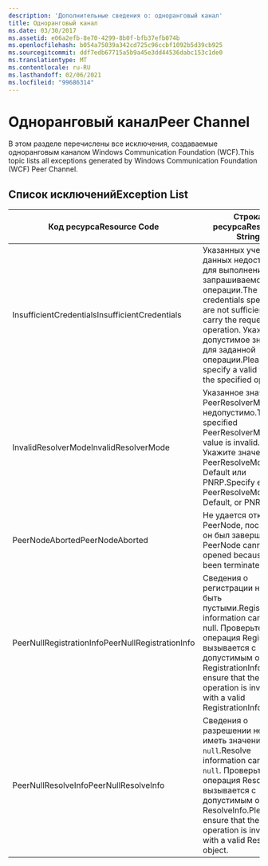 ```yaml
---
description: 'Дополнительные сведения о: одноранговый канал'
title: Одноранговый канал
ms.date: 03/30/2017
ms.assetid: e06a2efb-8e70-4299-8b0f-bfb37efb074b
ms.openlocfilehash: b054a75039a342cd725c96ccbf1092b5d39cb925
ms.sourcegitcommit: ddf7edb67715a5b9a45e3dd44536dabc153c1de0
ms.translationtype: MT
ms.contentlocale: ru-RU
ms.lasthandoff: 02/06/2021
ms.locfileid: "99686314"
---
```

# <a name="peer-channel"></a><span data-ttu-id="1d049-103">Одноранговый канал</span><span class="sxs-lookup"><span data-stu-id="1d049-103">Peer Channel</span></span>

<span data-ttu-id="1d049-104">В этом разделе перечислены все исключения, создаваемые одноранговым каналом Windows Communication Foundation (WCF).</span><span class="sxs-lookup"><span data-stu-id="1d049-104">This topic lists all exceptions generated by Windows Communication Foundation (WCF) Peer Channel.</span></span>  
  
## <a name="exception-list"></a><span data-ttu-id="1d049-105">Список исключений</span><span class="sxs-lookup"><span data-stu-id="1d049-105">Exception List</span></span>  
  
|<span data-ttu-id="1d049-106">Код ресурса</span><span class="sxs-lookup"><span data-stu-id="1d049-106">Resource Code</span></span>|<span data-ttu-id="1d049-107">Строка ресурса</span><span class="sxs-lookup"><span data-stu-id="1d049-107">Resource String</span></span>|  
|-------------------|---------------------|  
|<span data-ttu-id="1d049-108">InsufficientCredentials</span><span class="sxs-lookup"><span data-stu-id="1d049-108">InsufficientCredentials</span></span>|<span data-ttu-id="1d049-109">Указанных учетных данных недостаточно для выполнения запрашиваемой операции.</span><span class="sxs-lookup"><span data-stu-id="1d049-109">The credentials specified are not sufficient to carry the requested operation.</span></span> <span data-ttu-id="1d049-110">Укажите допустимое значение для заданной операции.</span><span class="sxs-lookup"><span data-stu-id="1d049-110">Please specify a valid value for the specified operation</span></span>|  
|<span data-ttu-id="1d049-111">InvalidResolverMode</span><span class="sxs-lookup"><span data-stu-id="1d049-111">InvalidResolverMode</span></span>|<span data-ttu-id="1d049-112">Указанное значение PeerResolverMode недопустимо.</span><span class="sxs-lookup"><span data-stu-id="1d049-112">The specified PeerResolverMode value is invalid.</span></span> <span data-ttu-id="1d049-113">Укажите значение PeerResolveMode.Auto, Default или PNRP.</span><span class="sxs-lookup"><span data-stu-id="1d049-113">Specify either PeerResolveMode.Auto, Default, or PNRP.</span></span>|  
|<span data-ttu-id="1d049-114">PeerNodeAborted</span><span class="sxs-lookup"><span data-stu-id="1d049-114">PeerNodeAborted</span></span>|<span data-ttu-id="1d049-115">Не удается открыть PeerNode, поскольку он был завершен.</span><span class="sxs-lookup"><span data-stu-id="1d049-115">The PeerNode cannot be opened because it has been terminated.</span></span>|  
|<span data-ttu-id="1d049-116">PeerNullRegistrationInfo</span><span class="sxs-lookup"><span data-stu-id="1d049-116">PeerNullRegistrationInfo</span></span>|<span data-ttu-id="1d049-117">Сведения о регистрации не могут быть пустыми.</span><span class="sxs-lookup"><span data-stu-id="1d049-117">Registration information cannot be null.</span></span> <span data-ttu-id="1d049-118">Проверьте, что операция Register вызывается с допустимым объектом RegistrationInfo.</span><span class="sxs-lookup"><span data-stu-id="1d049-118">Please ensure that the Register operation is invoked with a valid RegistrationInfo object.</span></span>|  
|<span data-ttu-id="1d049-119">PeerNullResolveInfo</span><span class="sxs-lookup"><span data-stu-id="1d049-119">PeerNullResolveInfo</span></span>|<span data-ttu-id="1d049-120">Сведения о разрешении не могут иметь значение `null`.</span><span class="sxs-lookup"><span data-stu-id="1d049-120">Resolve information cannot be `null`.</span></span> <span data-ttu-id="1d049-121">Проверьте, что операция Resolve вызывается с допустимым объектом ResolveInfo.</span><span class="sxs-lookup"><span data-stu-id="1d049-121">Please ensure that the Resolve operation is invoked with a valid ResolveInfo object.</span></span>|
